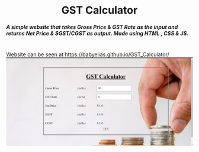 
<p>
  <center><h1>GST Calculator</h1></center> 
  <h5><I> A simple website that takes Gross Price & GST Rate as the input and returns Net Price & SGST/CGST as output.</I>
    <b>Made using HTML , CSS & JS.</b></h5><br>
     Website can be seen at https://babyelias.github.io/GST_Calculator/<br>
     <img src="imagee.png">
</p>
    
    
